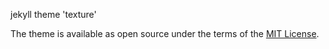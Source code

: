 jekyll theme 'texture'

The theme is available as open source under the terms of the [MIT License](https://opensource.org/licenses/MIT).
